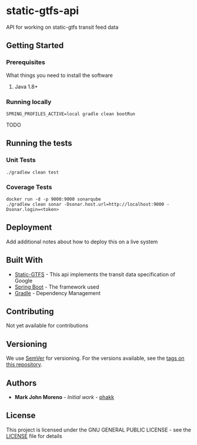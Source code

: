 # static-gtfs-api

API for working on static-gtfs transit feed data

## Getting Started

### Prerequisites

What things you need to install the software

1. Java 1.8+

### Running locally
```shell script
SPRING_PROFILES_ACTIVE=local gradle clean bootRun
```

TODO

## Running the tests

### Unit Tests
```shell script
./gradlew clean test
```

### Coverage Tests
```shell script
docker run -d -p 9000:9000 sonarqube
./gradlew clean sonar -Dsonar.host.url=http://localhost:9000 -Dsonar.login=<token>
```

## Deployment

Add additional notes about how to deploy this on a live system

## Built With

* [Static-GTFS](https://github.com/google/transit/blob/master/gtfs/spec/en/reference.md) - This api implements the transit data specification of Google
* [Spring Boot](https://spring.io/projects/spring-boot) - The  framework used
* [Gradle](https://gradle.org/) - Dependency Management

## Contributing

Not yet available for contributions

## Versioning

We use [SemVer](http://semver.org/) for versioning. For the versions available, see the [tags on this repository](https://github.com/phakk/static-gtfs-api/tags). 

## Authors

* **Mark John Moreno** - *Initial work* - [phakk](https://github.com/phakk)


## License

This project is licensed under the GNU GENERAL PUBLIC LICENSE - see the [LICENSE](LICENSE) file for details